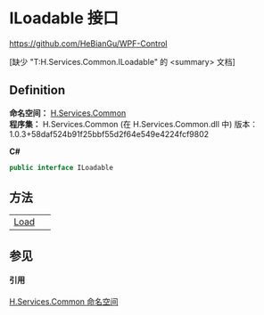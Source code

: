 # ILoadable 接口
https://github.com/HeBianGu/WPF-Control

\[缺少 "T:H.Services.Common.ILoadable" 的 &lt;summary&gt; 文档\]



## Definition
**命名空间：** <a href="b9cdd84f-6623-a51a-f53b-465103ced202">H.Services.Common</a>  
**程序集：** H.Services.Common (在 H.Services.Common.dll 中) 版本：1.0.3+58daf524b91f25bbf55d2f64e549e4224fcf9802

**C#**
``` C#
public interface ILoadable
```



## 方法
<table>
<tr>
<td><a href="0345f632-56c8-2ec7-1873-87985b5ce519">Load</a></td>
<td> </td></tr>
</table>

## 参见


#### 引用
<a href="b9cdd84f-6623-a51a-f53b-465103ced202">H.Services.Common 命名空间</a>  
